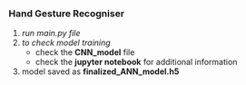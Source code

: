 <h3><b>Hand Gesture Recogniser</b></h3>

<ol>
<li>
<i>run main.py file</i> </li>

<li><i>to check model training</i>
<ul>
  <li>check the <b>CNN_model</b> file </li>
   <li>check the <b>jupyter notebook</b> for additional information</li>
</ul></li>
<li>model saved as <b>finalized_ANN_model.h5</b></li>
</ol>
